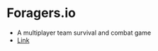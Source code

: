 # Foragers.io 
- A multiplayer team survival and combat game
- [Link](https://nathanm.cf/foragers.io)